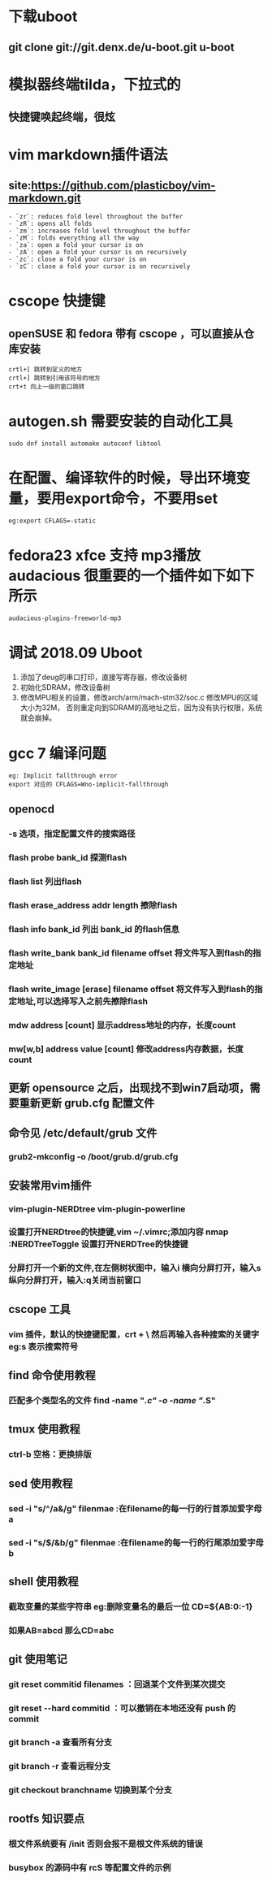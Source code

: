 # 下载uboot
## git clone git://git.denx.de/u-boot.git u-boot

# 模拟器终端tilda，下拉式的
## 快捷键唤起终端，很炫

# vim markdown插件语法
## site:https://github.com/plasticboy/vim-markdown.git
```
- `zr`: reduces fold level throughout the buffer
- `zR`: opens all folds
- `zm`: increases fold level throughout the buffer
- `zM`: folds everything all the way
- `za`: open a fold your cursor is on
- `zA`: open a fold your cursor is on recursively
- `zc`: close a fold your cursor is on
- `zC`: close a fold your cursor is on recursively
```
# cscope 快捷键
## openSUSE 和 fedora 带有 cscope ，可以直接从仓库安装
```
crtl+[ 跳转到定义的地方
crtl+] 跳转到引用该符号的地方
crt+t 向上一级的窗口跳转
```

# autogen.sh 需要安装的自动化工具
```
sudo dnf install automake autoconf libtool
``` 

# 在配置、编译软件的时候，导出环境变量，要用export命令，不要用set
```
eg:export CFLAGS=-static
```

# fedora23 xfce 支持 mp3播放 audacious 很重要的一个插件如下如下所示
```
audacious-plugins-freeworld-mp3 
```
# 调试 2018.09 Uboot 
1. 添加了deug的串口打印，直接写寄存器，修改设备树
2. 初始化SDRAM，修改设备树 
3. 修改MPU相关的设置，修改arch/arm/mach-stm32/soc.c 修改MPU的区域大小为32M，
 否则重定向到SDRAM的高地址之后，因为没有执行权限，系统就会崩掉。

# gcc 7 编译问题
```
eg: Implicit fallthrough error
export 对应的 CFLAGS=Wno-implicit-fallthrough
```

## openocd
### -s 选项，指定配置文件的搜索路径
### flash probe bank_id 探测flash
### flash list 列出flash
### flash erase_address addr length 擦除flash
### flash info bank_id 列出 bank_id 的flash信息
### flash write_bank bank_id filename offset 将文件写入到flash的指定地址
### flash write_image [erase] filename offset 将文件写入到flash的指定地址,可以选择写入之前先擦除flash
### mdw address [count] 显示address地址的内存，长度count
### mw[w,b] address value [count] 修改address内存数据，长度count
## 更新 opensource 之后，出现找不到win7启动项，需要重新更新  grub.cfg 配置文件
## 命令见 /etc/default/grub 文件
### grub2-mkconfig -o /boot/grub.d/grub.cfg

## 安装常用vim插件
### vim-plugin-NERDtree vim-plugin-powerline
### 设置打开NERDtree的快捷键,vim ~/.vimrc;添加内容 nmap <F5> :NERDTreeToggle<cr> 设置打开NERDTree的快捷键
### 分屏打开一个新的文件,在左侧树状图中，输入i 横向分屏打开，输入s 纵向分屏打开，输入:q关闭当前窗口

## cscope 工具
### vim 插件，默认的快捷键配置，crt + \ 然后再输入各种搜索的关键字 eg:s 表示搜索符号

## find 命令使用教程
### 匹配多个类型名的文件 find -name "*.c" -o -name "*.S"

## tmux 使用教程
### ctrl-b 空格：更换排版 

## sed 使用教程
### sed -i "s/^/a&/g" filenmae :在filename的每一行的行首添加爱字母a
### sed -i "s/$/&b/g" filenmae :在filename的每一行的行尾添加爱字母b

## shell 使用教程
### 截取变量的某些字符串 eg:删除变量名的最后一位 CD=${AB:0:-1} 
### 如果AB=abcd 那么CD=abc

## git 使用笔记
### git reset commitid filenames ：回退某个文件到某次提交
### git reset --hard commitid ：可以撤销在本地还没有 push 的 commit
### git branch -a 查看所有分支
### git branch -r 查看远程分支
### git checkout branchname 切换到某个分支

## rootfs 知识要点
### 根文件系统要有 /init 否则会报不是根文件系统的错误
### busybox 的源码中有 rcS 等配置文件的示例




